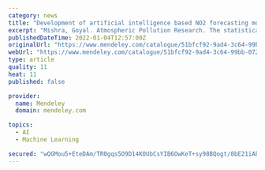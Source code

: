 ```yaml
---
category: news
title: "Development of artificial intelligence based NO2 forecasting models at Taj Mahal, Agra"
excerpt: "Mishra, Goyal. Atmospheric Pollution Research. The statistical regression and specific computational intelligence based models are presented in this paper for the forecasting of hourly NO2"
publishedDateTime: 2022-01-04T12:57:00Z
originalUrl: "https://www.mendeley.com/catalogue/51bfcf92-9ad4-3c64-99bb-0728c1c294b4/"
webUrl: "https://www.mendeley.com/catalogue/51bfcf92-9ad4-3c64-99bb-0728c1c294b4/"
type: article
quality: 11
heat: 11
published: false

provider:
  name: Mendeley
  domain: mendeley.com

topics:
  - AI
  - Machine Learning

secured: "wQGMou5+EteDAm/TR0gqs5O9D14KOUbCsYIB6OwKeT+sy98BQogt/8bE21iAhSwdZa5S+xlF/O0TDOJhCJ0ydl9lHJ1m6rxdXfXQNZexGtvxZxGwScBlDoY+/dn0ebV8/UuixCHPmcZEuAijGaRmNgtDwmPQ/iVDUeyuZDNEtPRxejNWoaY5HDgc4vNH4iKcfz5Vli4Lnkhz7eTubb2Yo6yoAsFbtIMMoafwrKukgrWYL/ctv6WEfiMrHD2rpcGM7H9VXGlhcHgxF+ZkKc6UUO75jYCW3ukw+w7R8Vcm19/cp0s2EOBe6ztx1bVBgwEiDAKaHvxbMKqADD3fHSY875Kkt1BEBIO/R3R+q6G7bxY=;2yLKM9I69LBOHFeCj0jZoQ=="
---
```


